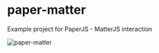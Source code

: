 # paper-matter
Example project for PaperJS - MatterJS interaction

![paper-matter](http://i.imgur.com/0FBCsxc.gif)

